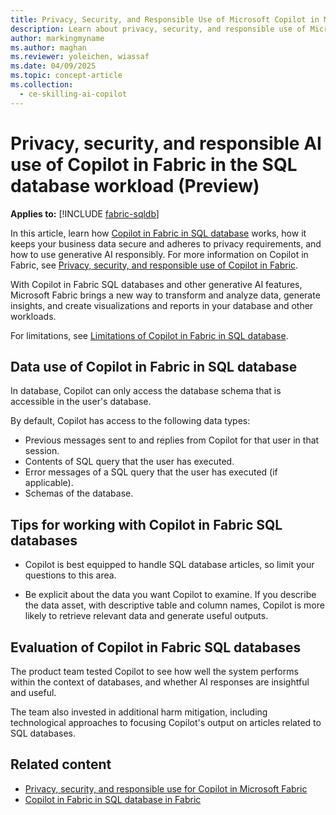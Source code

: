 ```yaml
---
title: Privacy, Security, and Responsible Use of Microsoft Copilot in Microsoft Fabric in the SQL Database Workload
description: Learn about privacy, security, and responsible use of Microsoft Copilot in Microsoft Fabric in the SQL database workload in Microsoft Fabric.
author: markingmyname
ms.author: maghan
ms.reviewer: yoleichen, wiassaf
ms.date: 04/09/2025
ms.topic: concept-article
ms.collection:
  - ce-skilling-ai-copilot
---
```


# Privacy, security, and responsible AI use of Copilot in Fabric in the SQL database workload (Preview)

**Applies to:** [!INCLUDE [fabric-sqldb](../database/includes/applies-to-version/fabric-sqldb.md)]

In this article, learn how [Copilot in Fabric in SQL database](../database/copilot/copilot.md) works, how it keeps your business data secure and adheres to privacy requirements, and how to use generative AI responsibly. For more information on Copilot in Fabric, see [Privacy, security, and responsible use of Copilot in Fabric](copilot-privacy-security.md).

With Copilot in Fabric SQL databases and other generative AI features, Microsoft Fabric brings a new way to transform and analyze data, generate insights, and create visualizations and reports in your database and other workloads.

For limitations, see [Limitations of Copilot in Fabric in SQL database](../database/copilot/copilot.md#limitations).

## Data use of Copilot in Fabric in SQL database

In database, Copilot can only access the database schema that is accessible in the user's database.

By default, Copilot has access to the following data types:

- Previous messages sent to and replies from Copilot for that user in that session.
- Contents of SQL query that the user has executed.
- Error messages of a SQL query that the user has executed (if applicable).
- Schemas of the database.

## Tips for working with Copilot in Fabric SQL databases

- Copilot is best equipped to handle SQL database articles, so limit your questions to this area.

- Be explicit about the data you want Copilot to examine. If you describe the data asset, with descriptive table and column names, Copilot is more likely to retrieve relevant data and generate useful outputs.

## Evaluation of Copilot in Fabric SQL databases

The product team tested Copilot to see how well the system performs within the context of databases, and whether AI responses are insightful and useful.

The team also invested in additional harm mitigation, including technological approaches to focusing Copilot's output on articles related to SQL databases.

## Related content

- [Privacy, security, and responsible use for Copilot in Microsoft Fabric](copilot-privacy-security.md)
- [Copilot in Fabric in SQL database in Fabric](../database/copilot/copilot.md)
